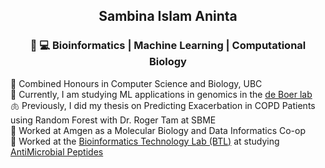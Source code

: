 ## <p align=center>Sambina Islam Aninta</p> 
### <p align=center> :dna: :computer: Bioinformatics | Machine Learning | Computational Biology </p>

:school: Combined Honours in Computer Science and Biology, UBC </br>
:dna: Currently, I am studying ML applications in genomics in the [de Boer lab](https://deboer.bme.ubc.ca/) </br>
:lungs: Previously, I did my thesis on Predicting Exacerbation in COPD Patients using Random Forest with Dr. Roger Tam at SBME </br>
:pill: Worked at Amgen as a Molecular Biology and Data Informatics Co-op </br>
:frog: Worked at the [Bioinformatics Technology Lab (BTL)](http://www.birollab.ca/) at studying [AntiMicrobial Peptides](https://github.com/bcgsc/rAMPage)
